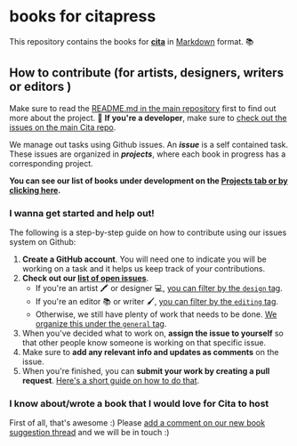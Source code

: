 # books for citapress

This repository contains the books for **[cita](http://citapress.org)** in [Markdown](https://guides.github.com/features/mastering-markdown/) format. 📚

## How to contribute (for artists, designers, writers or editors )

Make sure to read the [README.md in the main repository](https://github.com/citapress/citapress) first to find out more about the project. 💙 **If you're a developer**, make sure to [check out the issues on the main Cita repo](https://github.com/citapress/citapress/labels/development).

We manage out tasks using Github issues. An ***issue*** is a self contained task. These issues are organized in ***projects***, where each book in progress has a corresponding project.

**You can see our list of books under development on the [Projects tab or by clicking here](https://github.com/citapress/books/projects).**

### I wanna get started and help out!

The following is a step-by-step guide on how to contribute using our issues system on Github:

1. **Create a GitHub account**. You will need one to indicate you will be working on a task and it helps us keep track of your contributions.
2. **Check out our [list of open issues](https://github.com/citapress/books/issues)**.
    - If you're an artist 🖍 or designer 💻, [you can filter by the `design` tag](https://github.com/citapress/books/issues?q=is%3Aissue+is%3Aopen+label%3Adesign).
    - If you're an editor 📚 or writer 🖌, [you can filter by the `editing` tag](https://github.com/citapress/books/issues?q=is%3Aissue+is%3Aopen+label%3Aediting).
    - Otherwise, we still have plenty of work that needs to be done. [We organize this under the `general` tag](https://github.com/citapress/books/issues?q=is%3Aissue+is%3Aopen+label%3Ageneral).
3. When you've decided what to work on, **assign the issue to yourself** so that other people know someone is working on that specific issue.
4. Make sure to **add any relevant info and updates as comments** on the issue.
5. When you're finished, you can **submit your work by creating a pull request**. [Here's a short guide on how to do that](#).  

### I know about/wrote a book that I would love for Cita to host

First of all, that's awesome :) Please [add a comment on our new book suggestion thread](https://github.com/citapress/books/issues/8) and we will be in touch :)
